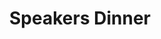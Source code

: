 ---
title: Speakers Dinner
price: R25 000
limit: 1
logo: diamond.png
large-logo: diamond-large.png
logo_size: 100

#benefits
passes: 1
discount_disabled: true

exclusive:
    - Three seats at the speakers dinner
    - Exclusive logo on speaker dinner menu
    - Access to speaker database (based on opt in)
    
sold_out: no
order: 70
---